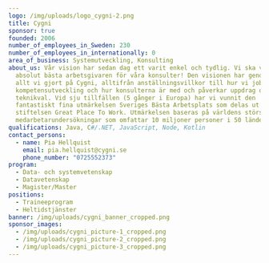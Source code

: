 ```yaml
---
logo: /img/uploads/logo_cygni-2.png
title: Cygni
sponsor: true
founded: 2006
number_of_employees_in_Sweden: 230
number_of_employees_in_internationally: 0
area_of_business: Systemutveckling, Konsulting
about_us: Vår vision har sedan dag ett varit enkel och tydlig. Vi ska vara den
  absolut bästa arbetsgivaren för våra konsulter! Den visionen har genomsyrat
  allt vi gjort på Cygni, alltifrån anställningsvillkor till hur vi jobbar med
  kompetensutveckling och hur konsulterna är med och påverkar uppdrag och
  teknikval. Vid sju tillfällen (5 gånger i Europa) har vi vunnit den
  fantastiskt fina utmärkelsen Sveriges Bästa Arbetsplats som delas ut av
  stiftelsen Great Place To Work. Utmärkelsen baseras på världens största
  medarbetarundersökningar som omfattar 10 miljoner personer i 50 länder.
qualifications: Java, C#/.NET, JavaScript, Node, Kotlin
contact_persons:
  - name: Pia Hellquist
    email: pia.hellquist@cygni.se
    phone_number: "0725552373"
program:
  - Data- och systemvetenskap
  - Datavetenskap
  - Magister/Master
positions:
  - Traineeprogram
  - Heltidstjänster
banner: /img/uploads/cygni_banner_cropped.png
sponsor_images:
  - /img/uploads/cygni_picture-1_cropped.png
  - /img/uploads/cygni_picture-2_cropped.png
  - /img/uploads/cygni_picture-3_cropped.png
---
```

